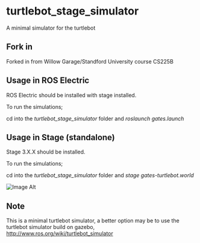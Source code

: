 turtlebot_stage_simulator
======================

A minimal simulator for the turtlebot

Fork in
-------
Forked in from Willow Garage/Standford University course CS225B 

Usage in ROS Electric
---------------------

ROS Electric should be installed with stage installed. 

To run the simulations;

cd into the _turtlebot_stage_simulator_ folder and _roslaunch gates.launch_

Usage in Stage (standalone)
---------------------------

Stage 3.X.X should be installed.

To run the simulations;

cd into the _turtlebot_stage_simulator_ folder and _stage gates-turtlebot.world_ 

![Image Alt](https://lh5.googleusercontent.com/-x63FoR6OPe8/UOj_GBK4FAI/AAAAAAAACOw/XCv4LneRJa4/s748/t1.png)

Note
-----

This is a minimal turtlebot simulator, a better option may be to use the turtlebot simulator build on gazebo, http://www.ros.org/wiki/turtlebot_simulator
